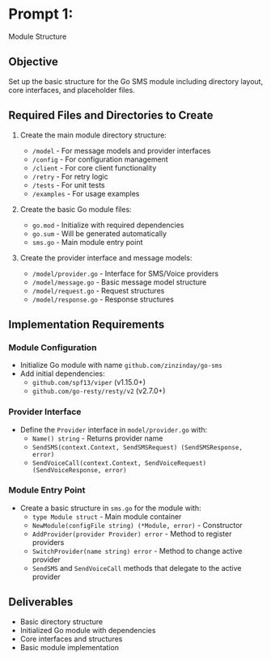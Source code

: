 # Prompt 1: 
Module Structure

## Objective
Set up the basic structure for the Go SMS module including directory layout, core interfaces, and placeholder files.

## Required Files and Directories to Create

1. Create the main module directory structure:
   - `/model` - For message models and provider interfaces
   - `/config` - For configuration management
   - `/client` - For core client functionality
   - `/retry` - For retry logic
   - `/tests` - For unit tests
   - `/examples` - For usage examples

2. Create the basic Go module files:
   - `go.mod` - Initialize with required dependencies
   - `go.sum` - Will be generated automatically
   - `sms.go` - Main module entry point

3. Create the provider interface and message models:
   - `/model/provider.go` - Interface for SMS/Voice providers
   - `/model/message.go` - Basic message model structure
   - `/model/request.go` - Request structures
   - `/model/response.go` - Response structures

## Implementation Requirements

### Module Configuration
- Initialize Go module with name `github.com/zinzinday/go-sms`
- Add initial dependencies:
  - `github.com/spf13/viper` (v1.15.0+)
  - `github.com/go-resty/resty/v2` (v2.7.0+)

### Provider Interface
- Define the `Provider` interface in `model/provider.go` with:
  - `Name() string` - Returns provider name
  - `SendSMS(context.Context, SendSMSRequest) (SendSMSResponse, error)` 
  - `SendVoiceCall(context.Context, SendVoiceRequest) (SendVoiceResponse, error)`

### Module Entry Point
- Create a basic structure in `sms.go` for the module with:
  - `type Module struct` - Main module container
  - `NewModule(configFile string) (*Module, error)` - Constructor
  - `AddProvider(provider Provider) error` - Method to register providers
  - `SwitchProvider(name string) error` - Method to change active provider
  - `SendSMS` and `SendVoiceCall` methods that delegate to the active provider

## Deliverables
- Basic directory structure
- Initialized Go module with dependencies
- Core interfaces and structures
- Basic module implementation
